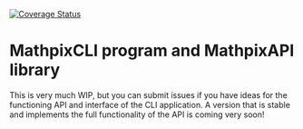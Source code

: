 [![Coverage Status](https://coveralls.io/repos/github/kunzaatko/mathpixcli/badge.svg?branch=trunk)](https://coveralls.io/github/kunzaatko/mathpixcli?branch=trunk)
# MathpixCLI program and MathpixAPI library
This is very much WIP, but you can submit issues if you have ideas for the functioning API and interface of the CLI application. A version that is stable and implements the full functionality of the API is coming very soon!
